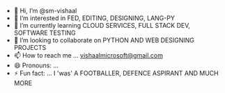 - 👋 Hi, I’m @sm-vishaal
- 👀 I’m interested in FED, EDITING, DESIGNING, LANG-PY
- 🌱 I’m currently learning CLOUD SERVICES, FULL STACK DEV, SOFTWARE TESTING
- 💞️ I’m looking to collaborate on PYTHON AND WEB DESIGNING PROJECTS
- 📫 How to reach me ... vishaalmicrosoft@gmail.com
- 😄 Pronouns: ... 
- ⚡ Fun fact: ... I 'was' A FOOTBALLER, DEFENCE ASPIRANT AND MUCH MORE

<!---
sm-vishaal/sm-vishaal is a ✨ special ✨ repository because its `README.md` (this file) appears on your GitHub profile.
You can click the Preview link to take a look at your changes.
--->
